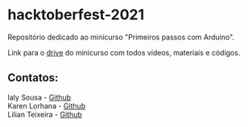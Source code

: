 # hacktoberfest-2021
 Repositório dedicado ao minicurso "Primeiros passos com Arduino".

<p>Link para o <a href="https://drive.google.com/drive/folders/1pjhJFo2ZuA71BvirgXEX5RftHhAxQVlP"> drive</a> do minicurso com todos vídeos, materiais e códigos.</p>

## Contatos:

Ialy Sousa - <a href="https://github.com/ialysousa">Github </a> <br>
Karen Lorhana - <a href="https://github.com/karenlorhana"> Github </a> <br>
Lilian Teixeira - <a href="https://github.com/lilianhteixeira"> Github </a>




